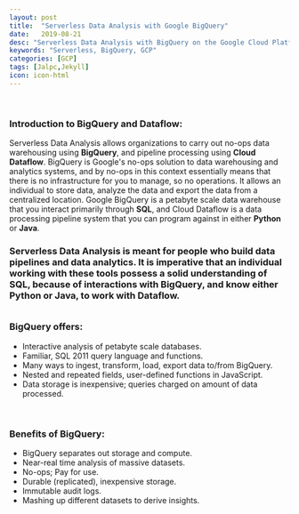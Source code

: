 ```yaml
---
layout: post
title:  "Serverless Data Analysis with Google BigQuery"
date:   2019-08-21
desc: "Serverless Data Analysis with BigQuery on the Google Cloud Platform. "
keywords: "Serverless, BigQuery, GCP"
categories: [GCP]
tags: [Jalpc,Jekyll]
icon: icon-html
---
```


<br />
<h3>
<b>Introduction to BigQuery and Dataflow:</b><br />
</h3>
Serverless Data Analysis allows organizations to carry out no-ops data warehousing using <b>BigQuery</b>, and pipeline processing using <b>Cloud Dataflow</b>.  BigQuery is Google's no-ops solution to data warehousing and analytics systems, and by no-ops in this context essentially means that there is no infrastructure for you to manage, so no operations. It allows an individual to store data, analyze the data and export the data from a centralized location. Google BigQuery is a petabyte scale data warehouse that you interact primarily through <b>SQL</b>, and Cloud Dataflow is a data processing pipeline system that you can program against in either <b>Python</b> or <b>Java</b>. 
<br />
<h3>

Serverless Data Analysis is meant for people who build data pipelines and data analytics. It is imperative that an individual working with these tools possess a solid understanding of SQL, because of interactions with BigQuery, and know either Python or Java, to work with Dataflow.

<br />
<b>BigQuery offers:</b>
</h3>

<ul>
  <li>Interactive analysis of petabyte scale databases. </li>
  <li>Familiar, SQL 2011 query language and functions.</li>
  <li>Many ways to ingest, transform, load, export data to/from BigQuery.</li>
  <li>Nested and repeated fields, user-defined functions in JavaScript.</li>
  <li>Data storage is inexpensive; queries charged on amount of data processed.</li>
</ul>

<br />
<h3>
<b>Benefits of BigQuery:</b>
</h3>

<ul>
  <li>BigQuery separates out storage and compute. </li>
  <li>Near-real time analysis of massive datasets.</li>
  <li>No-ops; Pay for use.</li>
  <li>Durable (replicated), inexpensive storage.</li>
  <li>Immutable audit logs.</li>
  <li>Mashing up different datasets to derive insights.</li>
</ul>





